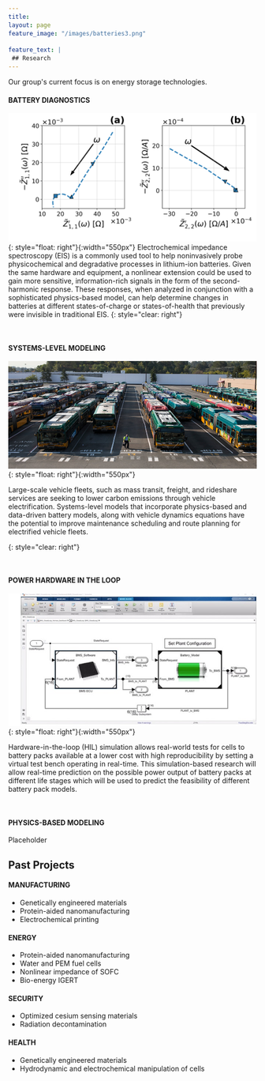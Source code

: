 ```yaml
---
title:
layout: page
feature_image: "/images/batteries3.png"

feature_text: |
 ## Research
---
```


Our group's current focus is on energy storage technologies.

#### BATTERY DIAGNOSTICS
<!-- ![EIS spectra](/images/NLEIS.png =10x) -->

<!-- [image]("/images/NLEIS.png"){: style="float: right"} -->

<!--<img src="/images/NLEIS.png" class="align-left" alt="NLEIS spectra" width="300"> -->
![NLEIS](/images/NLEIS_1x2.png){: style="float: right"}{:width="550px"}
Electrochemical impedance spectroscopy (EIS) is a commonly used tool to help noninvasively probe physicochemical and degradative processes in lithium-ion batteries. Given the same hardware and equipment, a nonlinear extension could be used to gain more sensitive, information-rich signals in the form of the second-harmonic response. These responses, when analyzed in conjunction with a sophisticated physics-based model, can help determine changes in batteries at different states-of-charge or states-of-health that previously were invisible in traditional EIS. 
{: style="clear: right"}

<br/>

#### SYSTEMS-LEVEL MODELING  
<!--<img src="/images/bus_fleet.png" alt="NLEIS spectra" width="400"/>-->

![Buses](/images/bus_fleet.png){: style="float: right"}{:width="550px"}

Large-scale vehicle fleets, such as mass transit, freight, and rideshare services are seeking to lower carbon emissions through vehicle electrification. Systems-level models that incorporate physics-based and data-driven battery models, along with vehicle dynamics equations have the potential to improve maintenance scheduling and route planning for electrified vehicle fleets.  

{: style="clear: right"}

<br/>

#### POWER HARDWARE IN THE LOOP
![HILLP](/images/HILLP.jpg){: style="float: right"}{:width="550px"}

Hardware-in-the-loop (HIL) simulation allows real-world tests for cells to battery packs available at a lower cost with high reproducibility by setting a virtual test bench operating in real-time. This simulation-based research will allow real-time prediction on the possible power output of battery packs at different life stages which will be used to predict the feasibility of different battery pack models.

<br/>

#### PHYSICS-BASED MODELING  
Placeholder



## Past Projects

#### MANUFACTURING
- Genetically engineered materials
- Protein-aided nanomanufacturing
- Electrochemical printing

#### ENERGY
- Protein-aided nanomanufacturing
- Water and PEM fuel cells
- Nonlinear impedance of SOFC
- Bio-energy IGERT

#### SECURITY
- Optimized cesium sensing materials
- Radiation decontamination

#### HEALTH
- Genetically engineered materials
- Hydrodynamic and electrochemical manipulation of cells
